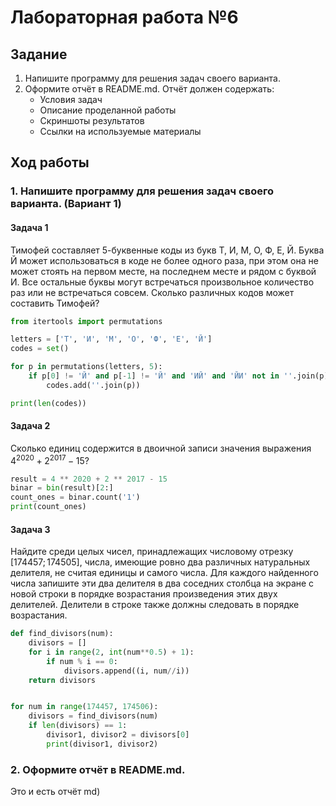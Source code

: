 # Лабораторная работа №6
## Задание
1. Напишите программу для решения задач своего варианта.
2. Оформите отчёт в README.md. Отчёт должен содержать:
    - Условия задач
    - Описание проделанной работы
    - Скриншоты результатов
    - Ссылки на используемые материалы
## Ход работы 
### 1. Напишите программу для решения задач своего варианта. (Вариант 1)
#### Задача 1
Тимофей составляет 5-буквенные коды из букв Т, И, М, О, Ф, Е, Й. Буква Й может использоваться в коде не более одного раза, при этом она не может стоять на первом месте, на последнем месте и рядом с буквой И. Все остальные буквы могут встречаться произвольное количество раз или не встречаться совсем. Сколько различных кодов может составить Тимофей?

```python
from itertools import permutations

letters = ['Т', 'И', 'М', 'О', 'Ф', 'Е', 'Й']
codes = set()

for p in permutations(letters, 5):
    if p[0] != 'Й' and p[-1] != 'Й' and 'ИЙ' and 'ЙИ' not in ''.join(p):
        codes.add(''.join(p))

print(len(codes))
```
#### Задача 2
Сколько единиц содержится в двоичной записи значения выражения $4 ^ {2020} + 2 ^ {2017} − 15?$ 
```python
result = 4 ** 2020 + 2 ** 2017 - 15
binar = bin(result)[2:]
count_ones = binar.count('1')
print(count_ones)
```
#### Задача 3
Найдите среди целых чисел, принадлежащих числовому отрезку $[174457; 174505]$, числа, имеющие ровно два различных натуральных делителя, не считая единицы и самого числа. Для каждого найденного числа запишите эти два делителя в два соседних столбца на экране с новой строки в порядке возрастания произведения этих двух делителей. Делители в строке также должны следовать в порядке возрастания. 
```python
def find_divisors(num):
    divisors = []
    for i in range(2, int(num**0.5) + 1):
        if num % i == 0:
            divisors.append((i, num//i))
    return divisors


for num in range(174457, 174506):
    divisors = find_divisors(num)
    if len(divisors) == 1:
        divisor1, divisor2 = divisors[0]
        print(divisor1, divisor2)


```
### 2. Оформите отчёт в README.md.
Это и есть отчёт md)
